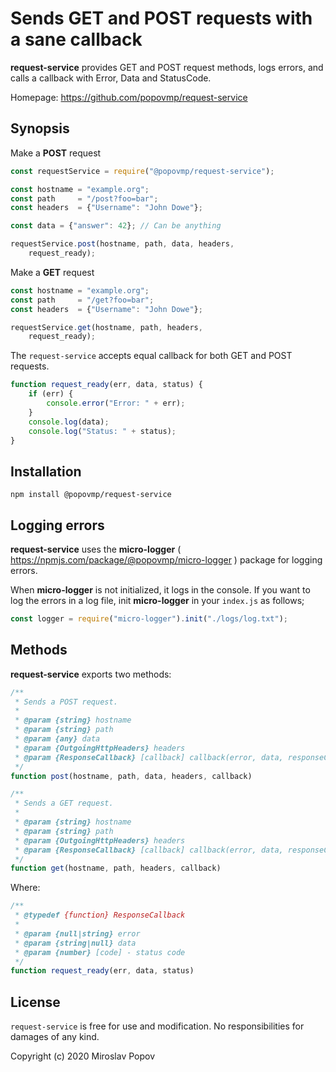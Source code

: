 # Sends GET and POST requests with a sane callback

**request-service** provides GET and POST request methods, logs errors, and calls a callback with Error, Data and StatusCode.  

Homepage: https://github.com/popovmp/request-service

## Synopsis

Make a **POST** request

```javascript
const requestService = require("@popovmp/request-service");

const hostname = "example.org";
const path     = "/post?foo=bar";
const headers  = {"Username": "John Dowe"};

const data = {"answer": 42}; // Can be anything

requestService.post(hostname, path, data, headers,
    request_ready);
```

Make a **GET** request

```javascript
const hostname = "example.org";
const path     = "/get?foo=bar";
const headers  = {"Username": "John Dowe"};

requestService.get(hostname, path, headers,
    request_ready);
```


The `request-service` accepts equal callback for both GET and POST requests.

```javascript
function request_ready(err, data, status) {
    if (err) {
        console.error("Error: " + err);
    }
    console.log(data);
    console.log("Status: " + status);
}
````

## Installation

```
npm install @popovmp/request-service
```

## Logging errors

**request-service** uses the **micro-logger** ( https://npmjs.com/package/@popovmp/micro-logger ) package for logging errors.

When **micro-logger** is not initialized, it logs in the console.
If you want to log the errors in a log file, init **micro-logger** in your `index.js` as follows;

```javascript
const logger = require("micro-logger").init("./logs/log.txt");
```

## Methods

**request-service** exports two methods:

```javascript
/**
 * Sends a POST request.
 *
 * @param {string} hostname
 * @param {string} path
 * @param {any} data
 * @param {OutgoingHttpHeaders} headers
 * @param {ResponseCallback} [callback] callback(error, data, responseCode)
 */
function post(hostname, path, data, headers, callback)
````

```javascript
/**
 * Sends a GET request.
 *
 * @param {string} hostname
 * @param {string} path
 * @param {OutgoingHttpHeaders} headers
 * @param {ResponseCallback} [callback] callback(error, data, responseCode)
 */
function get(hostname, path, headers, callback)
````

Where:

```javascript
/**
 * @typedef {function} ResponseCallback
 *
 * @param {null|string} error
 * @param {string|null} data
 * @param {number} [code] - status code
 */
function request_ready(err, data, status)
````

## License

`request-service` is free for use and modification. No responsibilities for damages of any kind.

Copyright (c) 2020 Miroslav Popov
